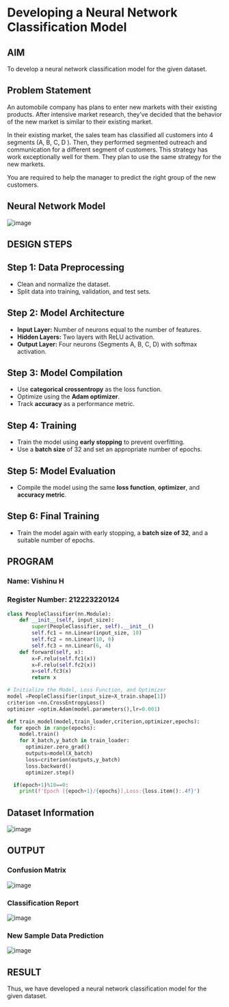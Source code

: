 # Developing a Neural Network Classification Model

## AIM

To develop a neural network classification model for the given dataset.

## Problem Statement

An automobile company has plans to enter new markets with their existing products. After intensive market research, they’ve decided that the behavior of the new market is similar to their existing market.

In their existing market, the sales team has classified all customers into 4 segments (A, B, C, D ). Then, they performed segmented outreach and communication for a different segment of customers. This strategy has work exceptionally well for them. They plan to use the same strategy for the new markets.

You are required to help the manager to predict the right group of the new customers.

## Neural Network Model

![image](https://github.com/user-attachments/assets/4f9bc0c6-5a64-40c0-99c6-182303e1124e)


## DESIGN STEPS

## Step 1: Data Preprocessing  
- Clean and normalize the dataset.  
- Split data into training, validation, and test sets.  

## Step 2: Model Architecture  
- **Input Layer:** Number of neurons equal to the number of features.  
- **Hidden Layers:** Two layers with ReLU activation.  
- **Output Layer:** Four neurons (Segments A, B, C, D) with softmax activation.  

## Step 3: Model Compilation  
- Use **categorical crossentropy** as the loss function.  
- Optimize using the **Adam optimizer**.  
- Track **accuracy** as a performance metric.  

## Step 4: Training  
- Train the model using **early stopping** to prevent overfitting.  
- Use a **batch size** of 32 and set an appropriate number of epochs.  

## Step 5: Model Evaluation  
- Compile the model using the same **loss function**, **optimizer**, and **accuracy metric**.  

## Step 6: Final Training  
- Train the model again with early stopping, a **batch size of 32**, and a suitable number of epochs.  

## PROGRAM

### Name: Vishinu H 
### Register Number: 212223220124

```python
class PeopleClassifier(nn.Module):
    def __init__(self, input_size):
        super(PeopleClassifier, self).__init__()
        self.fc1 = nn.Linear(input_size, 10)
        self.fc2 = nn.Linear(10, 6)
        self.fc3 = nn.Linear(6, 4)
    def forward(self, x):
        x=F.relu(self.fc1(x))
        x=F.relu(self.fc2(x))
        x=self.fc3(x)
        return x

```
```python
# Initialize the Model, Loss Function, and Optimizer
model =PeopleClassifier(input_size=X_train.shape[1])
criterion =nn.CrossEntropyLoss()
optimizer =optim.Adam(model.parameters(),lr=0.001)

```
```python
def train_model(model,train_loader,criterion,optimizer,epochs):
  for epoch in range(epochs):
    model.train()
    for X_batch,y_batch in train_loader:
      optimizer.zero_grad()
      outputs=model(X_batch)
      loss=criterion(outputs,y_batch)
      loss.backward()
      optimizer.step()

  if(epoch+1)%10==0:
    print(f'Epoch [{epoch+1}/{epochs}],Loss:{loss.item():.4f}')
```



## Dataset Information

![image](https://github.com/user-attachments/assets/4feaeb79-afb7-41a8-aa04-02ef268e6c5b)

## OUTPUT



### Confusion Matrix

![image](https://github.com/user-attachments/assets/5d16a75f-4e1e-47a4-ac9e-f31eb6227da5)


### Classification Report

![image](https://github.com/user-attachments/assets/2a0c9d7f-74b9-47bd-8ab8-42df50b62f2d)



### New Sample Data Prediction

![image](https://github.com/user-attachments/assets/3c51e3da-47b7-417c-9be6-cce2ff1cd7ff)


## RESULT

Thus, we have developed a neural network classification model for the given dataset.
